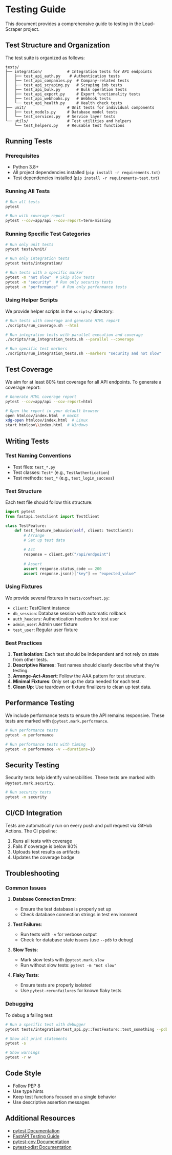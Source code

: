 # Testing Guide

This document provides a comprehensive guide to testing in the Lead-Scraper project.

## Test Structure and Organization

The test suite is organized as follows:

```
tests/
├── integration/           # Integration tests for API endpoints
│   ├── test_api_auth.py    # Authentication tests
│   ├── test_api_companies.py  # Company-related tests
│   ├── test_api_scraping.py   # Scraping job tests
│   ├── test_api_bulk.py       # Bulk operation tests
│   ├── test_api_export.py     # Export functionality tests
│   ├── test_api_webhooks.py   # Webhook tests
│   └── test_api_health.py     # Health check tests
├── unit/                  # Unit tests for individual components
│   ├── test_models.py     # Database model tests
│   └── test_services.py   # Service layer tests
└── utils/                 # Test utilities and helpers
    └── test_helpers.py    # Reusable test functions
```

## Running Tests

### Prerequisites

- Python 3.8+
- All project dependencies installed (`pip install -r requirements.txt`)
- Test dependencies installed (`pip install -r requirements-test.txt`)

### Running All Tests

```bash
# Run all tests
pytest

# Run with coverage report
pytest --cov=app/api --cov-report=term-missing
```

### Running Specific Test Categories

```bash
# Run only unit tests
pytest tests/unit/

# Run only integration tests
pytest tests/integration/

# Run tests with a specific marker
pytest -m "not slow"  # Skip slow tests
pytest -m "security"  # Run only security tests
pytest -m "performance"  # Run only performance tests
```

### Using Helper Scripts

We provide helper scripts in the `scripts/` directory:

```bash
# Run tests with coverage and generate HTML report
./scripts/run_coverage.sh --html

# Run integration tests with parallel execution and coverage
./scripts/run_integration_tests.sh --parallel --coverage

# Run specific test markers
./scripts/run_integration_tests.sh --markers "security and not slow"
```

## Test Coverage

We aim for at least 80% test coverage for all API endpoints. To generate a coverage report:

```bash
# Generate HTML coverage report
pytest --cov=app/api --cov-report=html

# Open the report in your default browser
open htmlcov/index.html  # macOS
xdg-open htmlcov/index.html  # Linux
start htmlcov\\index.html  # Windows
```

## Writing Tests

### Test Naming Conventions

- Test files: `test_*.py`
- Test classes: `Test*` (e.g., `TestAuthentication`)
- Test methods: `test_*` (e.g., `test_login_success`)

### Test Structure

Each test file should follow this structure:

```python
import pytest
from fastapi.testclient import TestClient

class TestFeature:
    def test_feature_behavior(self, client: TestClient):
        # Arrange
        # Set up test data
        
        # Act
        response = client.get("/api/endpoint")
        
        # Assert
        assert response.status_code == 200
        assert response.json()["key"] == "expected_value"
```

### Using Fixtures

We provide several fixtures in `tests/conftest.py`:

- `client`: TestClient instance
- `db_session`: Database session with automatic rollback
- `auth_headers`: Authentication headers for test user
- `admin_user`: Admin user fixture
- `test_user`: Regular user fixture

### Best Practices

1. **Test Isolation**: Each test should be independent and not rely on state from other tests.
2. **Descriptive Names**: Test names should clearly describe what they're testing.
3. **Arrange-Act-Assert**: Follow the AAA pattern for test structure.
4. **Minimal Fixtures**: Only set up the data needed for each test.
5. **Clean Up**: Use teardown or fixture finalizers to clean up test data.

## Performance Testing

We include performance tests to ensure the API remains responsive. These tests are marked with `@pytest.mark.performance`.

```bash
# Run performance tests
pytest -m performance

# Run performance tests with timing
pytest -m performance -v --durations=10
```

## Security Testing

Security tests help identify vulnerabilities. These tests are marked with `@pytest.mark.security`.

```bash
# Run security tests
pytest -m security
```

## CI/CD Integration

Tests are automatically run on every push and pull request via GitHub Actions. The CI pipeline:

1. Runs all tests with coverage
2. Fails if coverage is below 80%
3. Uploads test results as artifacts
4. Updates the coverage badge

## Troubleshooting

### Common Issues

1. **Database Connection Errors**:
   - Ensure the test database is properly set up
   - Check database connection strings in test environment

2. **Test Failures**:
   - Run tests with `-v` for verbose output
   - Check for database state issues (use `--pdb` to debug)

3. **Slow Tests**:
   - Mark slow tests with `@pytest.mark.slow`
   - Run without slow tests: `pytest -m "not slow"`

4. **Flaky Tests**:
   - Ensure tests are properly isolated
   - Use `pytest-rerunfailures` for known flaky tests

### Debugging

To debug a failing test:

```bash
# Run a specific test with debugger
pytest tests/integration/test_api.py::TestFeature::test_something --pdb

# Show all print statements
pytest -s

# Show warnings
pytest -r w
```

## Code Style

- Follow PEP 8
- Use type hints
- Keep test functions focused on a single behavior
- Use descriptive assertion messages

## Additional Resources

- [pytest Documentation](https://docs.pytest.org/)
- [FastAPI Testing Guide](https://fastapi.tiangolo.com/tutorial/testing/)
- [pytest-cov Documentation](https://pytest-cov.readthedocs.io/)
- [pytest-xdist Documentation](https://pytest-xdist.readthedocs.io/)
